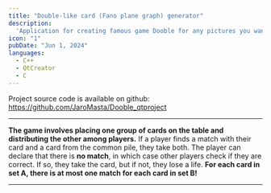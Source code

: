 ```yaml
---
title: "Double-like card (Fano plane graph) generator"
description:
  'Application for creating famous game Dooble for any pictures you want to with relaxed rules to make game harder.'
icon: "1"
pubDate: "Jun 1, 2024"
languages:
  - C++
  - QtCreator
  - C
---
```


Project source code is available on github: https://github.com/JaroMasta/Dooble_qtproject

---


**The game involves placing one group of cards on the table and distributing the other among players.** If a player finds a match with their card and a card from the common pile, they take both. The player can declare that there is **no match**, in which case other players check if they are correct. If so, they take the card, but if not, they lose a life. **For each card in set A, there is at most one match for each card in set B!**


---

